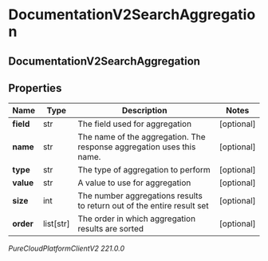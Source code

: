# DocumentationV2SearchAggregation

## DocumentationV2SearchAggregation

## Properties

|Name | Type | Description | Notes|
|------------ | ------------- | ------------- | -------------|
| **field** | str | The field used for aggregation | [optional] |
| **name** | str | The name of the aggregation. The response aggregation uses this name. | [optional] |
| **type** | str | The type of aggregation to perform | [optional] |
| **value** | str | A value to use for aggregation | [optional] |
| **size** | int | The number aggregations results to return out of the entire result set | [optional] |
| **order** | list[str] | The order in which aggregation results are sorted | [optional] |



_PureCloudPlatformClientV2 221.0.0_
